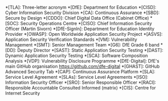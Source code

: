 *[TLA]: Three-letter acronym
*[DfE]: Department for Education
*[CISD]: Cyber Information Security Division
*[CA]: Continuous Assurance
*[SBD]: Secure by Design
*[CDDO]: Chief Digital Data Office (Cabinet Office)
*[SOC]: Security Operations Centre
*[CISO]: Chief Information Security Officer (Martin Sivorn)
*[DfE-SignIn]: Department for Education Identity Provider
*[OWASP]: Open Worldwide Application Security Project 
*[ASVS]: Application Security Verification Standards 
*[VM]: Vulnerability Management
*[SMT]: Senior Management Team
*[G6]: DfE Grade 6 band
*[DD]: Deputy Director
*[SAST]: Static Application Security Testing
*[DAST]: Dynamic Application Security Testing
*[SCA]: Software Composition Analysis
*[VDP]: Vulnerability Disclosure Programme
*[DfE-Digital]: DfE's main GitHub organisation https://github.com/dfe-digital
*[GHAST]: GitHub Advanced Security Tab
*[CAP]: Continuous Assurance Platform
*[SLA]: Service Level Agreement
*[SLAs]: Service Level Agreements
*[ISO]: Information Security Officer
*[SRO]: Senior Responsible Officer
*[RACI]: Responsible Accountable Consulted Informed (matrix)
*[CIS]: Centre for Internet Security